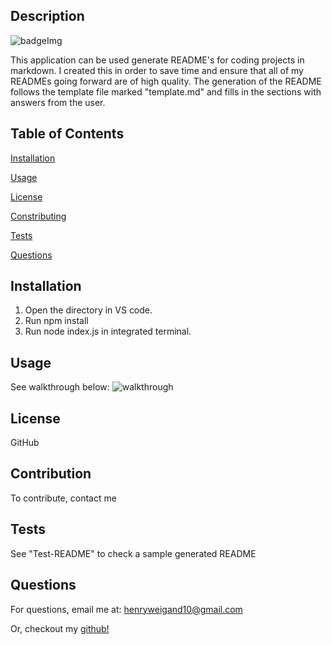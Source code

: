 ## Description

![badgeImg](https://shields.io/badge/license-MIT-green)

This application can be used generate README's for coding projects in markdown. I created this in order to save time and ensure that all of my READMEs going forward are of high quality. The generation of the README follows the template file marked "template.md" and fills in the sections with answers from the user. 


## Table of Contents 

[Installation](#Installation)
    
[Usage](#usage)
    
[License](#License)
    
[Constributing](#Constributing)
    
[Tests](#Tests)
    
[Questions](#Questions)
    
    
## Installation
    
1. Open the directory in VS code. 
2. Run npm install 
3. Run node index.js in integrated terminal.
    
    
## Usage
    
See walkthrough below:
![walkthrough](Assets/readme-gen-walkthrough2.gif)
    
    
## License 
    
GitHub
    
    
## Contribution 
    
To contribute, contact me
    
    
## Tests
    
See "Test-README" to check a sample generated README
    
    
## Questions
    
For questions, email me at: henryweigand10@gmail.com
    
Or, checkout my [github!](github.com/hcweigand10)